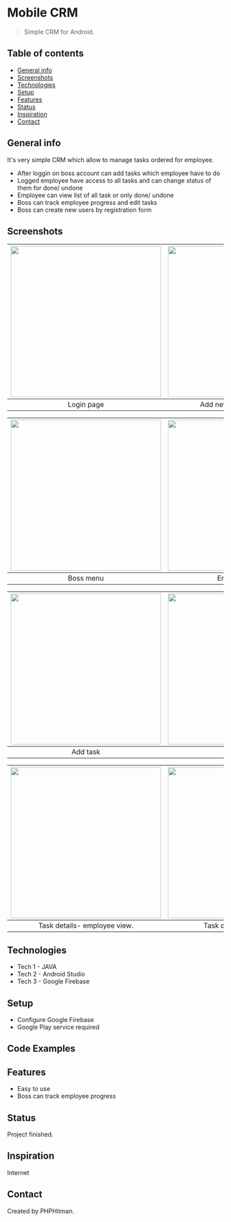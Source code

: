 


# Mobile CRM
> Simple CRM for Android.

## Table of contents
* [General info](#general-info)
* [Screenshots](#screenshots)
* [Technologies](#technologies)
* [Setup](#setup)
* [Features](#features)
* [Status](#status)
* [Inspiration](#inspiration)
* [Contact](#contact)

## General info
It's very simple CRM which allow to manage tasks ordered for employee.
* After loggin on boss account can add tasks which employee have to do
* Logged employee have access to all tasks and can change status of them for done/ undone
* Employee can view list of all task or only done/ undone
* Boss can track employee progress and edit tasks
* Boss can create new users by registration form





## Screenshots

<img src="https://imagizer.imageshack.com/img922/7421/dcPgy1.jpg" width="350"/>  |  <img src="https://imagizer.imageshack.com/img924/488/QcLZ7c.jpg" width="350"/>
:-------------------------:|:-------------------------:
Login page|Add new employe account

<img src="https://imagizer.imageshack.com/img922/1577/FzDpMz.png" width="350"/>  |  <img src="https://imagizer.imageshack.com/img923/7378/tyVkbx.jpg" width="350"/>
:-------------------------:|:-------------------------:
Boss menu|Employee menu

<img src="https://imagizer.imageshack.com/img922/9721/zFUMJF.png" width="350"/>  |  <img src="https://imagizer.imageshack.com/img922/8171/fzVnsL.png" width="350"/>
:-------------------------:|:-------------------------:
Add task|Task view

<img src="https://imagizer.imageshack.com/img923/8528/EwRtWZ.png" width="350"/>  |  <img src="https://imagizer.imageshack.com/img923/3853/meucQN.png" width="350"/>
:-------------------------:|:-------------------------:
Task details- employee view. |Task details- boss view.


## Technologies
* Tech 1 - JAVA
* Tech 2 - Android Studio
* Tech 3 - Google Firebase


## Setup
* Configure Google Firebase
* Google Play service required


## Code Examples


## Features
* Easy to use
* Boss can track employee progress

## Status
Project finished.

## Inspiration
Internet

## Contact
Created by PHPHitman.
